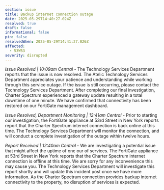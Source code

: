```yaml
---
section: issue
title: Backup internet connection outage
date: 2025-05-29T14:40:27.024Z
resolved: true
draft: false
informational: false
pin: false
resolvedWhen: 2025-05-29T14:41:27.026Z
affected:
  - 53W53
severity: disrupted
---
```

*Issue Resolved | 10:09am Central* - The Technology Services Department reports that the issue is now resolved. The Atelic Technology Services Department appreciates your patience and understanding while working through this service outage. If the issue is still occurring, please contact the Technology Services Department. After completing our final investigation, Charter Spectrum experienced a gateway update resulting in a total downtime of one minute. We have confirmed that connectivity has been restored on our FortiGate management dashboard.

*Issue Resolved, Department Monitoring | 12:41am Central* - Prior to starting our investigation, the FortiGate appliance at 53rd Street in New York reports report that the Charter Spectrum internet connection is back online at this time. The Technology Services Department will monitor the connection, and will conduct a complete investigation of the outage within twelve hours.

*Report Received | 12:40am Central* - We are investigating a potential issue that might affect the uptime of one our of services. The FortiGate appliance at 53rd Street in New York reports that the Charter Spectrum internet connection is offline at this time. We are sorry for any inconvenience this may cause you. The Technology Services Department will investigate this report shortly and will update this incident post once we have more information. As the Charter Spectrum connection provides backup internet connectivity to the property, no disruption of services is expected.